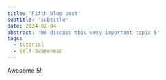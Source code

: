 ```yaml
---
title: 'Fifth blog post'
subtitle: 'subtitle'
date: 2024-02-04
abstract: 'We discuss this very important topic 5'
tags:
  - tutorial
  - self-awareness
---
```


Awesome 5!
